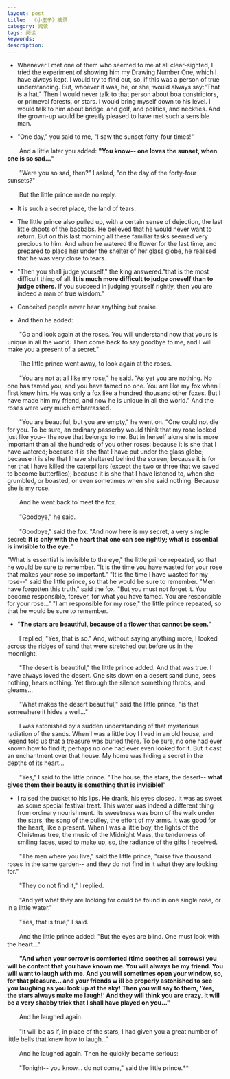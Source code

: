 ```yaml
---
layout: post
title:  《小王子》摘录
category: 阅读
tags: 阅读
keywords: 
description: 
---
```


* Whenever I met one of them who seemed to me at all clear-sighted, I tried the experiment of showing him my Drawing Number One, which I have always kept. I would try to find out, so, if this was a person of true understanding. But, whoever it 
was, he, or she, would always say:"That is a hat." Then I would never talk to that person about boa constrictors, or primeval forests, or stars. I would bring myself down to his level. I would talk to him about bridge, and golf, and politics, and neckties. And the grown-up would be greatly pleased to have met such a sensible man. 

* "One day," you said to me, "I saw the sunset forty-four times!"   

 　　And a little later you added: **"You know-- one loves the sunset, when one is so sad..."**

　　"Were you so sad, then?" I asked, "on the day of the forty-four sunsets?" 

　　But the little prince made no reply.    

* It is such a secret place, the land of tears.

* The little prince also pulled up, with a certain sense of dejection, the last little 
shoots of the baobabs. He believed that he would never want to return. But on this 
last morning all these familiar tasks seemed very precious to him. And when he 
watered the flower for the last time, and prepared to place her under the shelter of 
her glass globe, he realised that he was very close to tears.

* "Then you shall judge yourself," the king answered."that is the most difficult thing of all. **It is much more difficult to judge oneself than to judge others.** If you 
succeed in judging yourself rightly, then you are indeed a man of true wisdom." 

* Conceited people never hear anything 
but praise. 

* And then he added: 

　　"Go and look again at the roses. You will understand now that yours is unique 
in all the world. Then come back to say goodbye to me, and I will make you a 
present of a secret." 

　　The little prince went away, to look again at the roses. 

　　"You are not at all like my rose," he said. "As yet you are nothing. No one has 
tamed you, and you have tamed no one. You are like my fox when I first knew him. 
He was only a fox like a hundred thousand other foxes. But I have made him my 
friend, and now he is unique in all the world." 
And the roses were very much embarrassed. 

　　"You are beautiful, but you are empty," he went on. "One could not die for you. 
To be sure, an ordinary passerby would think that my rose looked just like you-- the 
rose that belongs to me. But in herself alone she is more important than all the 
hundreds of you other roses: because it is she that I have watered; because it is she 
that I have put under the glass globe; because it is she that I have sheltered behind 
the screen; because it is for her that I have killed the caterpillars (except the two or 
three that we saved to become butterflies); because it is she that I have listened to, 
when she grumbled, or boasted, or even sometimes when she said nothing. Because 
she is my rose. 

　　And he went back to meet the fox. 

　　"Goodbye," he said. 

　　"Goodbye," said the fox. "And now here is my secret, a very simple secret: **It is 
only with the heart that one can see rightly; what is essential is invisible to the eye.**" 

"What is essential is invisible to the eye," the little prince repeated, so that he 
would be sure to remember. 
"It is the time you have wasted for your rose that makes your rose so 
important." 
"It is the time I have wasted for my rose--" said the little prince, so that he 
would be sure to remember. 
"Men have forgotten this truth," said the fox. "But you must not forget it. You 
become responsible, forever, for what you have tamed. You are responsible for your 
rose..." 
"I am responsible for my rose," the little prince repeated, so that he would be 
sure to remember. 

* "**The stars are beautiful, because of a flower that cannot be seen.**" 

　　I replied, "Yes, that is so." And, without saying anything more, I looked across the ridges of sand that were stretched out before us in the moonlight.
 
　　"The desert is beautiful," the little prince added. 
And that was true. I have always loved the desert. One sits down on a desert 
sand dune, sees nothing, hears nothing. Yet through the silence something throbs, 
and gleams... 

　　"What makes the desert beautiful," said the little prince, "is that somewhere it 
hides a well..." 

　　I was astonished by a sudden understanding of that mysterious radiation of the 
sands. When I was a little boy I lived in an old house, and legend told us that a 
treasure was buried there. To be sure, no one had ever known how to find it; perhaps 
no one had ever even looked for it. But it cast an enchantment over that house. My 
home was hiding a secret in the depths of its heart... 

　　"Yes," I said to the little prince. "The house, the stars, the desert-- **what gives 
them their beauty is something that is invisible!**" 

* I raised the bucket to his lips. He drank, his eyes closed. It was as sweet as 
some special festival treat. This water was indeed a different thing from ordinary 
nourishment. Its sweetness was born of the walk under the stars, the song of the 
pulley, the effort of my arms. It was good for the heart, like a present. When I was a 
little boy, the lights of the Christmas tree, the music of the Midnight Mass, the 
tenderness of smiling faces, used to make up, so, the radiance of the gifts I received. 

　　"The men where you live," said the little prince, "raise five thousand roses in 
the same garden-- and they do not find in it what they are looking for." 

　　"They do not find it," I replied. 

　　"And yet what they are looking for could be found in one single rose, or in a 
little water." 

　　"Yes, that is true," I said. 

　　And the little prince added: 
"But the eyes are blind. One must look with the heart..."

　　**"And when your sorrow is comforted (time soothes all sorrows) you will be 
content that you have known me. You will always be my friend. You will want to 
laugh with me. And you will sometimes open your window, so, for that pleasure... 
and your friends w ill be properly astonished to see you laughing as you look up at 
the sky! Then you will say to them, ‘Yes, the stars always make me laugh!‘ And they 
will think you are crazy. It will be a very shabby trick that I shall have played on 
you..."**

　　And he laughed again. 

　　"It will be as if, in place of the stars, I had given you a great number of little 
bells that knew how to laugh..."
 
　　And he laughed again. Then he quickly became serious:
 
　　"Tonight-- you know... do not come," said the little prince.**  
